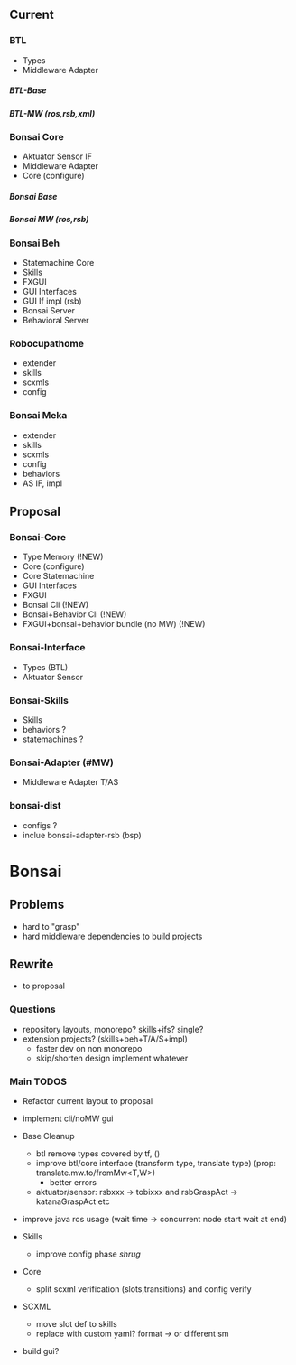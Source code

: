 ## Current

### BTL 

* Types
* Middleware Adapter

##### BTL-Base
##### BTL-MW (ros,rsb,xml)

### Bonsai Core 

* Aktuator Sensor IF
* Middleware Adapter
* Core (configure)

##### Bonsai Base
##### Bonsai MW (ros,rsb)

### Bonsai Beh

* Statemachine Core
* Skills
* FXGUI
* GUI Interfaces 
* GUI If impl (rsb)
* Bonsai Server
* Behavioral Server


### Robocupathome

* extender
* skills
* scxmls
* config

### Bonsai Meka

* extender
* skills
* scxmls
* config
* behaviors
* AS IF, impl

## Proposal

### Bonsai-Core

* Type Memory (!NEW)
* Core (configure)
* Core Statemachine
* GUI Interfaces
* FXGUI
* Bonsai Cli (!NEW)
* Bonsai+Behavior Cli (!NEW)
* FXGUI+bonsai+behavior bundle (no MW) (!NEW)

### Bonsai-Interface

* Types (BTL)
* Aktuator Sensor  

### Bonsai-Skills

* Skills
* behaviors ?
* statemachines ?

### Bonsai-Adapter (#MW)

* Middleware Adapter T/AS

### bonsai-dist

* configs ?
* inclue bonsai-adapter-rsb (bsp)


# Bonsai

## Problems

* hard to "grasp"
* hard middleware dependencies to build projects

## Rewrite

* to proposal

### Questions

* repository layouts, monorepo? skills+ifs? single?
* extension projects? (skills+beh+T/A/S+impl)
	* faster dev on non monorepo
	* skip/shorten design implement whatever

### Main TODOS

* Refactor current layout to proposal
* implement cli/noMW gui
* Base Cleanup 
	* btl remove types covered by tf, ()
	* improve btl/core interface (transform type, translate type) (prop: translate.mw.to/fromMw<T,W>)
		* better errors
	* aktuator/sensor: rsbxxx -> tobixxx and rsbGraspAct -> katanaGraspAct etc

* improve java ros usage (wait time -> concurrent node start wait at end)

* Skills
	* improve config phase *shrug*

* Core
	* split scxml verification (slots,transitions) and config verify

* SCXML
	* move slot def to skills
	* replace with custom yaml? format -> or different sm

* build gui?